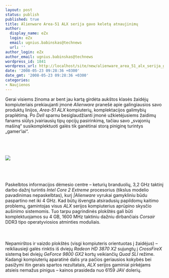 ```yaml
---
layout: post
status: publish
published: true
title: Alienware Area-51 ALX serija gavo keletą atnaujinimų
author:
  display_name: eZx
  login: eZx
  email: ugnius.babinskas@technews
  url: ''
author_login: eZx
author_email: ugnius.babinskas@technews
wordpress_id: 1841
wordpress_url: http://localhost/site/new/alienware_area_51_alx_serija_gavo_keleta_atnaujinimu/
date: '2008-05-23 09:28:36 +0300'
date_gmt: '2008-05-23 09:28:36 +0300'
categories:
- Naujienos
---
```

<p>Gerai visiems žinoma ar bent jau kartą girdėta aukštos klasės žaidėjų kompiuteriais prekiaujanti įmonė <i>Alienware</i> pranešė apie galingiausios savo produktų linijos, <i>Area-51 ALX</i> kompiuterių, komplektacijos galimybių praplėtimą. Po <i>Dell</i> sparnu besiglaudžianti įmonė užkietėjusiems žaidimų fanams siūlys įvairiausių tipų opcijų pasirinkimą, tačiau savo „svajonių mašiną“ susikomplektuoti galės tik ganėtinai storą piniginę turintys „gamer‘iai“.<br />
<br><br />
<br><br><img src="http://www.technews.lt/upl/Failai/Hero_Black_ALX_HI-350.jpg"><br><br />
<br><br />
<br>Paskelbtos informacijos dėmesio centre – keturių branduolių, 3,2 GHz taktinį darbo dažnį turintis <i>Intel Core 2 Extreme</i> procesorius (tikslus modelio pavadinimas nepaskelbtas), kurį <i>|Alienware</i> vyrukai gamykliniu būdu paspartino net iki 4 GHz. Kad būtų išvengta atsiradusių papildomų kaitimo problemų, gamintojas visus <i>ALX</i> serijos kompiuterius aprūpino skysčio aušinimo sistemomis. Tuo tarpu pagrindinės  plokštės gali būti komplektuojamos su 4 GB, 1600 MHz taktiniu dažniu dirbančiais <i>Corsair</i> DDR3 tipo operatyviosios atminties moduliais.<br />
<br><br />
<br>Nepamirštos ir vaizdo plokštės (visgi kompiuteris orientuotas į žaidėjus) – reikliausieji galės rinktis iš dviejų <i>Radeon HD 3870 X2</i> sujungtų į <i> CrossFireX</i> sistemą bei dviejų <i>GeForce 9800 GX2</i> kortų veikiančių <i>Quad SLI</i> režime. Kadangi kompiuterių aparatinė dalis yra pačios geriausios kokybės bei pasižymi itin gerais spartos rezultatais, <i>ALX</i> serijos gaminiai pirkėjams atsieis nemažus pinigus – kainos prasideda nuo 6159 JAV dolerių.<br />
<br><br />
<br><br />
<br></p>
